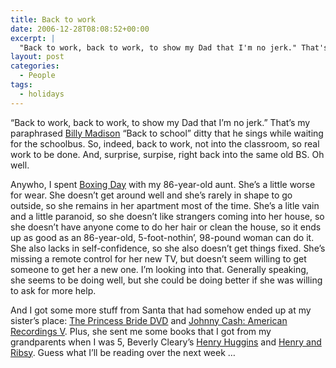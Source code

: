```yaml
---
title: Back to work
date: 2006-12-28T08:08:52+00:00
excerpt: |
  "Back to work, back to work, to show my Dad that I'm no jerk." That's my paraphrased Billy Madison
layout: post
categories:
  - People
tags:
  - holidays
---
```

&#8220;Back to work, back to work, to show my Dad that I&#8217;m no jerk.&#8221; That&#8217;s my paraphrased [Billy Madison](http://en.wikipedia.org/wiki/Billy_Madison) &#8220;Back to school&#8221; ditty that he sings while waiting for the schoolbus. So, indeed, back to work, not into the classroom, so real work to be done. And, surprise, surpise, right back into the same old BS. Oh well.

Anywho, I spent [Boxing Day](http://en.wikipedia.org/wiki/Boxing_day) with my 86-year-old aunt. She&#8217;s a little worse for wear. She doesn&#8217;t get around well and she&#8217;s rarely in shape to go outside, so she remains in her apartment most of the time. She&#8217;s a litle vain and a little paranoid, so she doesn&#8217;t like strangers coming into her house, so she doesn&#8217;t have anyone come to do her hair or clean the house, so it ends up as good as an 86-year-old, 5-foot-nothin&#8217;, 98-pound woman can do it. She also lacks in self-confidence, so she also doesn&#8217;t get things fixed. She&#8217;s missing a remote control for her new TV, but doesn&#8217;t seem willing to get someone to get her a new one. I&#8217;m looking into that. Generally speaking, she seems to be doing well, but she could be doing better if she was willing to ask for more help.

And I got some more stuff from Santa that had somehow ended up at my sister&#8217;s place: [The Princess Bride DVD](http://www.amazon.ca/Princess-Bride-Widescreen-Rob-Reiner/dp/B00005LOKQ/sr=8-1/qid=1167330093/ref=pd_ka_1/702-4195786-0984801?ie=UTF8&s=dvd) and [Johnny Cash: American Recordings V](http://www.amazon.ca/American-Hundred-Highways-Johnny-Cash/dp/B0002W18MU/sr=1-3/qid=1167330126/ref=sr_1_3/702-4195786-0984801?ie=UTF8&s=music). Plus, she sent me some books that I got from my grandparents when I was 5, Beverly Cleary&#8217;s [Henry Huggins](http://www.amazon.ca/Henry-Huggins-Beverly-Cleary/dp/0380709120/sr=1-1/qid=1167330156/ref=sr_1_1/702-4195786-0984801?ie=UTF8&s=books) and [Henry and Ribsy](http://www.amazon.ca/Henry-Ribsy-Anniversary-Beverly-Cleary/dp/0380709171/ref=rcx_ser_title/702-4195786-0984801?ie=UTF8&s=books). Guess what I&#8217;ll be reading over the next week &#8230;